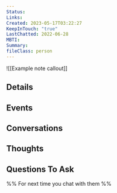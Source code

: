 ```yaml
---
Status: 
Links: 
Created: 2023-05-17T03:22:27
KeepInTouch: "true"
LastChatted: 2022-06-28
MBTI: 
Summary: 
fileClass: person
---
```


![[Example note callout]]
## Details
## Events
## Conversations
<!-- Deprecated query: #meeting tag being removed. Replace with field:: type = "meeting"
```dataview
TABLE Created, tags
FROM [[]] AND #meeting AND !"Hidden"
SORT Created desc
``` -->
## Thoughts
<!-- Deprecated query: #thought tag being removed. Replace with field:: type = "thought"
```dataview
TABLE Created, tags
FROM [[]] AND #thought AND !"Hidden"
SORT Created desc
``` -->
## Questions To Ask
%% For next time you chat with them %%
